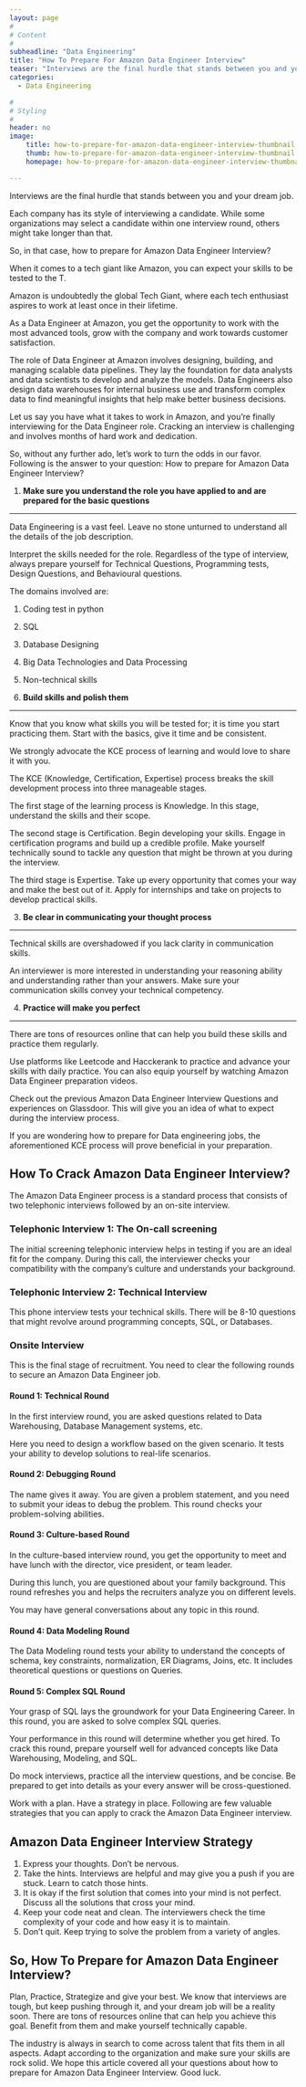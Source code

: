 ```yaml
---
layout: page
#
# Content
#
subheadline: "Data Engineering"
title: "How To Prepare For Amazon Data Engineer Interview"
teaser: "Interviews are the final hurdle that stands between you and your dream job.Each company has its style of interviewing a candidate. While some organizations may select a candidate within one interview round, others might take longer than that.S"
categories:
  - Data Engineering

#
# Styling
#
header: no
image:
    title: how-to-prepare-for-amazon-data-engineer-interview-thumbnail.jpg
    thumb: how-to-prepare-for-amazon-data-engineer-interview-thumbnail.jpg
    homepage: how-to-prepare-for-amazon-data-engineer-interview-thumbnail.jpg

---
```


Interviews are the final hurdle that stands between you and your dream job.


Each company has its style of interviewing a candidate. While some organizations may select a candidate within one interview round, others might take longer than that.


So, in that case, how to prepare for Amazon Data Engineer Interview?


When it comes to a tech giant like Amazon, you can expect your skills to be tested to the T. 


Amazon is undoubtedly the global Tech Giant, where each tech enthusiast aspires to work at least once in their lifetime.


As a Data Engineer at Amazon, you get the opportunity to work with the most advanced tools, grow with the company and work towards customer satisfaction.


The role of Data Engineer at Amazon involves designing, building, and managing scalable data pipelines. They lay the foundation for data analysts and data scientists to develop and analyze the models. Data Engineers also design data warehouses for internal business use and transform complex data to find meaningful insights that help make better business decisions.


Let us say you have what it takes to work in Amazon, and you’re finally interviewing for the Data Engineer role. Cracking an interview is challenging and involves months of hard work and dedication.


So, without any further ado, let’s work to turn the odds in our favor. Following is the answer to your question: How to prepare for Amazon Data Engineer Interview?


1. **Make sure you understand the role you have applied to and are prepared for the basic questions**
-----------------------------------------------------------------------------------------------------


Data Engineering is a vast feel. Leave no stone unturned to understand all the details of the job description.


Interpret the skills needed for the role. Regardless of the type of interview, always prepare yourself for Technical Questions, Programming tests, Design Questions, and Behavioural questions. 


The domains involved are: 


1. Coding test in python
2. SQL
3. Database Designing
4. Big Data Technologies and Data Processing
5. Non-technical skills


2. **Build skills and polish them**
-----------------------------------


Know that you know what skills you will be tested for; it is time you start practicing them. Start with the basics, give it time and be consistent.


We strongly advocate the KCE process of learning and would love to share it with you. 


The KCE (Knowledge, Certification, Expertise) process breaks the skill development process into three manageable stages.


The first stage of the learning process is Knowledge. In this stage, understand the skills and their scope. 


The second stage is Certification. Begin developing your skills. Engage in certification programs and build up a credible profile. Make yourself technically sound to tackle any question that might be thrown at you during the interview.


The third stage is Expertise. Take up every opportunity that comes your way and make the best out of it. Apply for internships and take on projects to develop practical skills. 


3. **Be clear in communicating your thought process**
-----------------------------------------------------


Technical skills are overshadowed if you lack clarity in communication skills.


An interviewer is more interested in understanding your reasoning ability and understanding rather than your answers. Make sure your communication skills convey your technical competency. 


4. **Practice will make you perfect**
-------------------------------------


There are tons of resources online that can help you build these skills and practice them regularly. 


Use platforms like Leetcode and Hacckerank to practice and advance your skills with daily practice. You can also equip yourself by watching Amazon Data Engineer preparation videos. 


Check out the previous Amazon Data Engineer Interview Questions and experiences on Glassdoor. This will give you an idea of what to expect during the interview process.


If you are wondering how to prepare for Data engineering jobs, the aforementioned KCE process will prove beneficial in your preparation.


**How To Crack Amazon Data Engineer Interview?**
------------------------------------------------


The Amazon Data Engineer process is a standard process that consists of two telephonic interviews followed by an on-site interview.


### **Telephonic Interview 1: The On-call screening**


The initial screening telephonic interview helps in testing if you are an ideal fit for the company. During this call, the interviewer checks your compatibility with the company’s culture and understands your background.


### **Telephonic Interview 2: Technical Interview**


This phone interview tests your technical skills. There will be 8-10 questions that might revolve around programming concepts, SQL, or Databases.


### **Onsite Interview**


This is the final stage of recruitment. You need to clear the following rounds to secure an Amazon Data Engineer job. 


#### **Round 1: Technical Round**


In the first interview round, you are asked questions related to Data Warehousing, Database Management systems, etc.


Here you need to design a workflow based on the given scenario. It tests your ability to develop solutions to real-life scenarios.


#### **Round 2: Debugging Round**


The name gives it away. You are given a problem statement, and you need to submit your ideas to debug the problem. This round checks your problem-solving abilities.


#### **Round 3: Culture-based Round**


In the culture-based interview round, you get the opportunity to meet and have lunch with the director, vice president, or team leader.


During this lunch, you are questioned about your family background. This round refreshes you and helps the recruiters analyze you on different levels.


You may have general conversations about any topic in this round.


#### **Round 4: Data Modeling Round**


The Data Modeling round tests your ability to understand the concepts of schema, key constraints, normalization, ER Diagrams, Joins, etc. It includes theoretical questions or questions on Queries.


#### **Round 5: Complex SQL Round**


Your grasp of SQL lays the groundwork for your Data Engineering Career. In this round, you are asked to solve complex SQL queries.


Your performance in this round will determine whether you get hired. To crack this round, prepare yourself well for advanced concepts like Data Warehousing, Modeling, and SQL.


Do mock interviews, practice all the interview questions, and be concise. Be prepared to get into details as your every answer will be cross-questioned.


Work with a plan. Have a strategy in place. Following are few valuable strategies that you can apply to crack the Amazon Data Engineer interview.


**Amazon Data Engineer Interview Strategy**
-------------------------------------------


1. Express your thoughts. Don’t be nervous.
2. Take the hints. Interviews are helpful and may give you a push if you are stuck. Learn to catch those hints.
3. It is okay if the first solution that comes into your mind is not perfect. Discuss all the solutions that cross your mind.
4. Keep your code neat and clean. The interviewers check the time complexity of your code and how easy it is to maintain.
5. Don’t quit. Keep trying to solve the problem from a variety of angles.


So, How To Prepare for Amazon Data Engineer Interview?
------------------------------------------------------


Plan, Practice, Strategize and give your best. We know that interviews are tough, but keep pushing through it, and your dream job will be a reality soon. There are tons of resources online that can help you achieve this goal. Benefit from them and make yourself technically capable.


The industry is always in search to come across talent that fits them in all aspects. Adapt according to the organization and make sure your skills are rock solid. We hope this article covered all your questions about how to prepare for Amazon Data Engineer Interview. Good luck.


